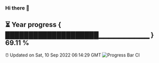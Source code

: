 ### Hi there 👋
⏳ Year progress { ████████████████████▁▁▁▁▁▁▁▁▁▁ } 69.11 %
---
⏰ Updated on Sat, 10 Sep 2022 06:14:29 GMT
![Progress Bar CI](https://github.com/Moyi321/Moyi321/workflows/Progress%20Bar%20CI/badge.svg)
